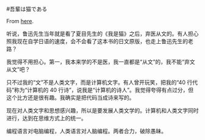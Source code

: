 #吾輩は猫である

From [here](https://yinwang1.substack.com/p/i-am-a-cat).

听说，鲁迅先生当年就是看了夏目先生的《我是猫》之后，弃医从文的。有人担心照我现在自学日语的速度，会不会看了这本书的日文原版，也走上鲁迅先生的老路？

我觉得不用担心。第一，我本来学的不是医，我一直都是“从文”的，我不能“弃文从文”吧？

只不过我的“文”不是人类文字，而是计算机文字。有人曾开玩笑，把我的“40 行代码”称为“计算机的 40 行诗”，说我是“计算机的诗人”。我觉得夸得有点过分，但这个比方还是很有趣。我确实是把代码当成诗来写的。

现在对人类文字和思想感兴趣，所以是要发展人类文学的。计算机和人类文字同时进行，达到在思维方式上的统一。

编程语言对电脑编程，人类语言对人脑编程。两者合力，破除愚昧。
